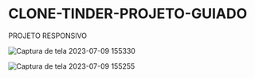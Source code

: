# CLONE-TINDER-PROJETO-GUIADO
PROJETO RESPONSIVO

![Captura de tela 2023-07-09 155330](https://github.com/SamiraCavalcanti/CLONE-TINDER-PROJETO-GUIADO/assets/86758007/29f18dd4-faae-4e83-a1b1-2b01933049cc)

![Captura de tela 2023-07-09 155255](https://github.com/SamiraCavalcanti/CLONE-TINDER-PROJETO-GUIADO/assets/86758007/3b1342fa-1041-4dd0-b778-a4bf8f9377b0)

